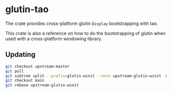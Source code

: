 # glutin-tao

The crate provides cross-platform glutin `Display` bootstrapping with tao.

This crate is also a reference on how to do the bootstrapping of glutin when
used with a cross-platform windowing library.



## Updating

````bash
git checkout upstream-master
git pull
git subtree split --prefix=glutin-winit --onto upstream-glutin-winit -b upstream-glutin-winit
git checkout main
git rebase upstream-glutin-winit
````

